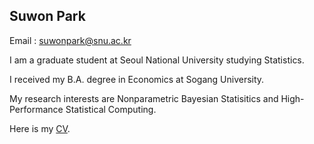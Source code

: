 ## Suwon Park

Email : suwonpark@snu.ac.kr

I am a graduate student at Seoul National University studying Statistics.

I received my B.A. degree in Economics at Sogang University. 

My research interests are Nonparametric Bayesian Statisitics and High-Performance Statistical Computing.

Here is my [CV](https://github.com/sstat21/sstat21.github.io/files/6598157/CV_210604.pdf).
